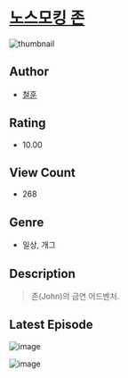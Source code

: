 # [노스모킹 존](https://comic.naver.com/challenge/list?titleId=809995)
![thumbnail](https://image-comic.pstatic.net/user_contents_data/challenge_comic/2023/05/23/361230/upload_7076392193773297970_480x623.jpeg)

## Author
- [철훈](https://comic.naver.com/artistTitle?id=361230)

## Rating
- 10.00

## View Count
- 268

## Genre
- 일상, 개그

## Description
> 존(John)의 금연 어드벤처.


## Latest Episode
![image](https://image-comic.pstatic.net/user_contents_data/challenge_comic/2023/05/23/361230/upload_3834871583829539173.jpeg)

![image](https://image-comic.pstatic.net/user_contents_data/challenge_comic/2023/05/23/361230/upload_3846978311459976550.jpeg)
